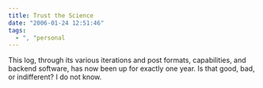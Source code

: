 ```yaml
---
title: Trust the Science
date: "2006-01-24 12:51:46"
tags:
  - ", "personal
---
```

This log, through its various iterations and post formats, capabilities, and backend software, has now been up for exactly one year.  Is that good, bad, or indifferent?  I do not know. 

